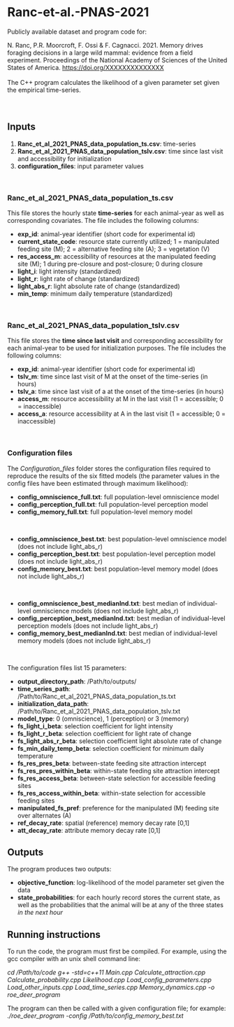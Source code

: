 # Ranc-et-al.-PNAS-2021

Publicly available dataset and program code for:

N. Ranc, P.R. Moorcroft, F. Ossi & F. Cagnacci. 2021. Memory drives foraging decisions in a large wild mammal: evidence from a field experiment. Proceedings of the National Academy of Sciences of the United States of America. https://doi.org/XXXXXXXXXXXXXX
<br> 
<br>
The C++ program calculates the likelihood of a given parameter set given the empirical time-series.\
<br>
<br>

## Inputs
1. **Ranc_et_al_2021_PNAS_data_population_ts.csv**: time-series
1. **Ranc_et_al_2021_PNAS_data_population_tslv.csv**: time since last visit and accessibility for initialization
1. **configuration_files**: input parameter values
<br>

### Ranc_et_al_2021_PNAS_data_population_ts.csv
This file stores the hourly state **time-series** for each animal-year as well as corresponding covariates. The file includes the following columns:
* **exp_id**: animal-year identifier (short code for experimental id)
* **current_state_code**: resource state currently utilized; 1 = manipulated feeding site (M); 2 = alternative feeding site (A); 3 = vegetation (V)
* **res_access_m**: accessibility of resources at the manipulated feeding site (M); 1 during pre-closure and post-closure; 0 during closure
* **light_i**: light intensity (standardized)
* **light_r**: light rate of change (standardized)
* **light_abs_r**: light absolute rate of change (standardized)
* **min_temp**: minimum daily temperature (standardized)
<br>

### Ranc_et_al_2021_PNAS_data_population_tslv.csv
This file stores the **time since last visit** and corresponding accessibility for each animal-year to be used for initialization purposes. The file includes the following columns:
* **exp_id**: animal-year identifier (short code for experimental id)
* **tslv_m**: time since last visit of M at the onset of the time-series (in hours)
* **tslv_a**: time since last visit of a at the onset of the time-series (in hours)
* **access_m**: resource accessibility at M in the last visit (1 = accessible; 0 = inaccessible)
* **access_a**: resource accessibility at A in the last visit (1 = accessible; 0 = inaccessible)
<br>

### Configuration files
The *Configuration_files* folder stores the configuration files required to reproduce the results of the six fitted models (the parameter values in the config files have been estimated through maximum likelihood):
* **config_omniscience_full.txt**: full population-level omniscience model
* **config_perception_full.txt**: full population-level perception model
* **config_memory_full.txt**: full population-level memory model
<br>

* **config_omniscience_best.txt**: best population-level omniscience model (does not include light_abs_r)
* **config_perception_best.txt**: best population-level perception model (does not include light_abs_r)
* **config_memory_best.txt**: best population-level memory model (does not include light_abs_r)
<br>

* **config_omniscience_best_medianInd.txt**: best median of individual-level omniscience models (does not include light_abs_r)
* **config_perception_best_medianInd.txt**: best median of individual-level perception models (does not include light_abs_r)
* **config_memory_best_medianInd.txt**: best median of individual-level memory models (does not include light_abs_r)
<br>

The configuration files list 15 parameters:
* **output_directory_path**: /Path/to/outputs/
* **time_series_path**: /Path/to/Ranc_et_al_2021_PNAS_data_population_ts.txt
* **initialization_data_path**: /Path/to/Ranc_et_al_2021_PNAS_data_population_tslv.txt
* **model_type**: 0 (omniscience), 1 (perception) or 3 (memory)
* **fs_light_i_beta**: selection coefficient for light intensity
* **fs_light_r_beta**: selection coefficient for light rate of change
* **fs_light_abs_r_beta**: selection coefficient light absolute rate of change
* **fs_min_daily_temp_beta**: selection coefficient for minimum daily temperature
* **fs_res_pres_beta**: between-state feeding site attraction intercept
* **fs_res_pres_within_beta**: within-state feeding site attraction intercept
* **fs_res_access_beta**: between-state selection for accessible feeding sites
* **fs_res_access_within_beta**: within-state selection for accessible feeding sites
* **manipulated_fs_pref**: preference for the manipulated (M) feeding site over alternates (A)
* **ref_decay_rate**: spatial (reference) memory decay rate [0,1]
* **att_decay_rate**: attribute memory decay rate [0,1]


## Outputs
The program produces two outputs:
* **objective_function**: log-likelihood of the model parameter set given the data
* **state_probabilities**: for each hourly record stores the current state, as well as the probabilities that the animal will be at any of the three states *in the next hour*


## Running instructions
To run the code, the program must first be compiled. For example, using the gcc compiler with an unix shell command line:

*cd /Path/to/code*
*g++ -std=c++11 Main.cpp Calculate_attraction.cpp Calculate_probability.cpp Likelihood.cpp Load_config_parameters.cpp Load_other_inputs.cpp Load_time_series.cpp Memory_dynamics.cpp -o roe_deer_program*

The program can then be called with a given configuration file; for example:
*./roe_deer_program -config /Path/to/config_memory_best.txt*

